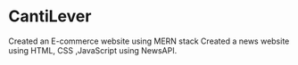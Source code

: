 # CantiLever
Created an E-commerce website using MERN stack
Created a news website using HTML, CSS ,JavaScript using NewsAPI.
